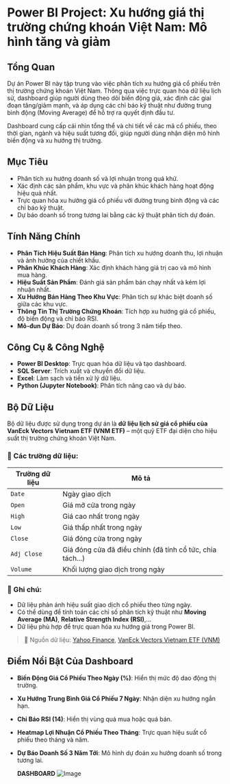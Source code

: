 # Power BI Project: Xu hướng giá thị trường chứng khoán Việt Nam: Mô hình tăng và giảm

## Tổng Quan
Dự án Power BI này tập trung vào việc phân tích xu hướng giá cổ phiếu trên thị trường chứng khoán Việt Nam. Thông qua việc trực quan hóa dữ liệu lịch sử, dashboard giúp người dùng theo dõi biến động giá, xác định các giai đoạn tăng/giảm mạnh, và áp dụng các chỉ báo kỹ thuật như đường trung bình động (Moving Average) để hỗ trợ ra quyết định đầu tư.

Dashboard cung cấp cái nhìn tổng thể và chi tiết về các mã cổ phiếu, theo thời gian, ngành và hiệu suất tương đối, giúp người dùng nhận diện mô hình biến động và xu hướng thị trường.

## Mục Tiêu
- Phân tích xu hướng doanh số và lợi nhuận trong quá khứ.
- Xác định các sản phẩm, khu vực và phân khúc khách hàng hoạt động hiệu quả nhất.
- Trực quan hóa xu hướng giá cổ phiếu với đường trung bình động và các chỉ báo kỹ thuật.
- Dự báo doanh số trong tương lai bằng các kỹ thuật phân tích dự đoán.

## Tính Năng Chính
- **Phân Tích Hiệu Suất Bán Hàng**: Phân tích xu hướng doanh thu, lợi nhuận và ảnh hưởng của chiết khấu.
- **Phân Khúc Khách Hàng**: Xác định khách hàng giá trị cao và mô hình mua hàng.
- **Hiệu Suất Sản Phẩm**: Đánh giá sản phẩm bán chạy nhất và kém lợi nhuận nhất.
- **Xu Hướng Bán Hàng Theo Khu Vực**: Phân tích sự khác biệt doanh số giữa các khu vực.
- **Thông Tin Thị Trường Chứng Khoán**: Tích hợp xu hướng giá cổ phiếu, độ biến động và chỉ báo RSI.
- **Mô-đun Dự Báo**: Dự đoán doanh số trong 3 năm tiếp theo.

## Công Cụ & Công Nghệ
- **Power BI Desktop**: Trực quan hóa dữ liệu và tạo dashboard.
- **SQL Server**: Trích xuất và chuyển đổi dữ liệu.
- **Excel**: Làm sạch và tiền xử lý dữ liệu.
- **Python (Jupyter Notebook)**: Phân tích nâng cao và dự báo.

## Bộ Dữ Liệu
Bộ dữ liệu được sử dụng trong dự án là **dữ liệu lịch sử giá cổ phiếu của VanEck Vectors Vietnam ETF (VNM ETF)** – một quỹ ETF đại diện cho hiệu suất thị trường chứng khoán Việt Nam.

### 🧾 Các trường dữ liệu:

| Trường dữ liệu | Mô tả |
|----------------|-------|
| `Date`         | Ngày giao dịch |
| `Open`         | Giá mở cửa trong ngày |
| `High`         | Giá cao nhất trong ngày |
| `Low`          | Giá thấp nhất trong ngày |
| `Close`        | Giá đóng cửa trong ngày |
| `Adj Close`    | Giá đóng cửa đã điều chỉnh (đã tính cổ tức, chia tách...) |
| `Volume`       | Khối lượng giao dịch trong ngày |

### 📌 Ghi chú:

- Dữ liệu phản ánh hiệu suất giao dịch cổ phiếu theo từng ngày.
- Có thể dùng để tính toán các chỉ số phân tích kỹ thuật như **Moving Average (MA)**, **Relative Strength Index (RSI)**,...
- Dữ liệu phù hợp để trực quan hóa xu hướng giá trong Power BI.

> 📂 Nguồn dữ liệu: [Yahoo Finance](https://finance.yahoo.com/), [VanEck Vectors Vietnam ETF (VNM)](https://www.vaneck.com/us/en/investments/vnm/)


## Điểm Nổi Bật Của Dashboard
- **Biến Động Giá Cổ Phiếu Theo Ngày (%)**: Hiển thị mức độ dao động thị trường.
- **Xu Hướng Trung Bình Giá Cổ Phiếu 7 Ngày**: Nhận diện xu hướng ngắn hạn.
- **Chỉ Báo RSI (14)**: Hiển thị vùng quá mua hoặc quá bán.
- **Heatmap Lợi Nhuận Cổ Phiếu Theo Tháng**: Trực quan hiệu suất cổ phiếu theo tháng và năm.
- **Dự Báo Doanh Số 3 Năm Tới**: Mô hình dự đoán xu hướng doanh số trong tương lai.

  **DASHBOARD**
  ![Image](https://github.com/user-attachments/assets/a1b1299e-3e7d-44c9-8536-fa8bd61f21bd)


